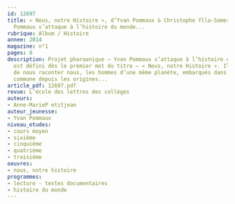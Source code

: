 ```yaml
---
id: 12697
title: « Nous, notre Histoire », d’Yvan Pommaux & Christophe Ylla-Somers. Où Yvan
  Pommaux s’attaque à l’histoire du monde...
rubrique: Album / Histoire
annee: 2014
magazine: n°1
pages: 8
description: Projet pharaonique – Yvan Pommaux s’attaque à l’histoire du monde. Il
  est défini dès le premier mot du titre – « Nous, notre Histoire ». Il s’agit donc
  de nous raconter nous, les hommes d’une même planète, embarqués dans une histoire
  commune depuis les origines...
article_pdf: 12697.pdf
revue: L’école des lettres des collèges
auteurs:
- Anne-MarieP etitjean
auteur_jeunesse:
- Yvan Pommaux
niveau_etudes:
- cours moyen
- sixième
- cinquième
- quatrième
- troisième
oeuvres:
- nous, notre histoire
programmes:
- lecture - textes documentaires
- histoire du monde
---
```

